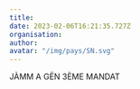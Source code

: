 ```yaml
---
title: 
date: 2023-02-06T16:21:35.727Z
organisation: 
author: 
avatar: "/img/pays/SN.svg"
---
```


JÀMM A GËN 3ÈME MANDAT 